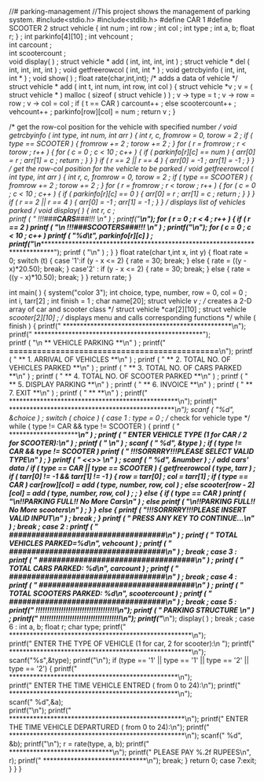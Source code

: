 //# parking-management
//This project shows the management of parking system.
#include<stdio.h>
#include<stdlib.h>
#define CAR 1
#define SCOOTER 2
struct vehicle
{
    int num ;
    int row ;
    int col ;
    int type ;
    int a, b;
	float r;
} ;
int parkinfo[4][10] ; 
int vehcount ;  
int carcount ;    
int scootercount ;  
void display( ) ;
struct vehicle * add ( int, int, int, int ) ;
struct vehicle * del ( int, int, int, int ) ;
void getfreerowcol ( int, int * ) ;
void getrcbyinfo ( int, int, int * ) ;
void show( ) ;
float rate(char,int,int);
/* adds a data of vehicle */
struct vehicle * add ( int t, int num, int row, int col )
{
    struct vehicle *v ;
    v = ( struct vehicle * ) malloc ( sizeof ( struct vehicle ) ) ;
    v -> type = t ;
    v -> row = row ;
    v -> col = col ;
    if ( t == CAR )
           carcount++ ;
    else
        scootercount++ ;
    vehcount++ ;
    parkinfo[row][col] = num ;
    return v ;
}

/* get the row-col position for the vehicle with specified number */
void getrcbyinfo ( int type, int num, int *arr )
{
    int r, c, fromrow = 0, torow = 2 ;
    if ( type == SCOOTER )
    {
        fromrow += 2 ;
        torow += 2 ;
    }
    for ( r = fromrow ; r < torow ; r++ )
    {
        for ( c = 0 ; c < 10 ; c++ )
        {
            if ( parkinfo[r][c] == num )
            {
                arr[0] = r ;
                arr[1] = c ;
                return ;
            }
        }
    }
    if ( r == 2 || r == 4 )
    {
        arr[0] = -1 ;
        arr[1] = -1 ;
    }
}
/* get the row-col position for the vehicle to be parked */
void getfreerowcol ( int type, int *arr )
{
    int r, c, fromrow = 0, torow = 2 ;
    if ( type == SCOOTER )
    {
        fromrow += 2 ;
        torow += 2 ;
    }
    for ( r = fromrow ; r < torow ; r++ )
    {
        for ( c = 0 ; c < 10 ; c++ )
        {
            if ( parkinfo[r][c] == 0 )
            {
                arr[0] = r ;
                arr[1] = c ;
                return ;
            }
        }
    }
    if ( r == 2 || r == 4 )
    {
        arr[0] = -1 ;
        arr[1] = -1 ;
    }
}
/* displays list of vehicles parked */
void display( )
{
    int r, c ;    
            printf ( "		     !!!###__CARS__###!!!		\n" ) ;
            printf("******************************************************************************\n");
    for ( r = 0 ; r < 4 ; r++ )
    {
        if ( r == 2 )
            printf ( "\n     	  	   !!!###__SCOOTERS__###!!!		\n" ) ;
            printf("******************************************************************************\n");
        for ( c = 0 ; c < 10 ; c++ )
           printf ( "%d\t", parkinfo[r][c] ) ;
           printf("\n******************************************************************************");
        printf ( "\n" ) ;
    }
}
float rate(char t,int x, int y)
{
    float rate = 0;
	switch (t)
	{
	case '1':if (y - x <= 2)
		{
		 rate = 30;
		 break;
		}
		 else
		{
		    rate = ((y - x)*20.50);
		    break;
	}
	case'2' : if (y - x <= 2)
		{
		    rate = 30;
		    break;
		}
		 else
		 {
			 rate = ((y - x)*10.50);
			 break;
		}
	}
	return rate;
}

int main( )
{
	system("color 3");
    int choice, type, number, row = 0, col = 0 ;
    int i, tarr[2] ;
    int finish = 1 ;
    char name[20];
    struct vehicle *v ;
    /* creates a 2-D array of car and scooter class */
struct vehicle *car[2][10] ;
    struct vehicle *scooter[2][10] ;
    /* displays menu and calls corresponding functions */
while ( finish )
    {
    	printf(" 	*************************************************\n");
        printf("	*************************************************");    	
        printf ( "\n	**           VEHICLE PARKING                   **\n" ) ;
        printf(" 	**=============================================**\n");
        printf ( " 	**	1. ARRIVAL OF VEHICLES		       **\n" ) ;
        printf ( " 	**	2. TOTAL NO. OF VEHICLES PARKED        **\n" ) ;
        printf ( " 	**	3. TOTAL NO. OF CARS PARKED            **\n" ) ;
        printf ( " 	**	4. TOTAL NO. OF SCOOTER PARKED         **\n" ) ;
        printf ( " 	**	5. DISPLAY PARKING                     **\n" ) ;
		printf ( " 	**	6. INVOICE                             **\n" ) ;
		printf ( " 	**	7. EXIT                                **\n" ) ;
        printf ( " 	**	                                       **\n" ) ;
        printf("	*************************************************\n");
        printf("	*************************************************\n");
        scanf ( "%d", &choice ) ;
        switch ( choice )
        {
            case  1 :
                type = 0 ;
                /* check for vehicle type */
while ( type != CAR && type != SCOOTER )
                {
                	printf ( "	*************************************************\n" ) ;
                    printf ( "	*ENTER VEHICLE TYPE (1 for CAR / 2 for SCOOTER):*\n" ) ;
                    printf ( "	*************************************************\n" ) ;
                    scanf ( "	%d", &type ) ;
                    if ( type != CAR && type != SCOOTER )
                    printf ( "              !!!SORRRRY!!!PLEASE SELECT VALID TYPE\n" ) ;
                }
                printf ( "	<<<ENTER VEHICLE NUMBER>>> \n" ) ;
                scanf ( "	%d", &number ) ;
                /* add cars' data */
if ( type == CAR || type == SCOOTER )
                {
                    getfreerowcol ( type, tarr ) ;
                    if ( tarr[0] != -1 && tarr[1] != -1 )
                    {
                        row = tarr[0] ;
                        col = tarr[1] ;
                        if ( type == CAR )
                            car[row][col] =  add ( type, number, row, col ) ;
                        else
                            scooter[row - 2][col] = add ( type, number, row, col ) ; ;
                    }
                    else
                    {
                        if ( type == CAR )
                             printf ( "\n!!PARKING FULL!! No More Cars\n" ) ;
                        else
                            printf ( "\n!!PARKING FULL!! No More scooters\n" ) ;
                    }
                }
                else
                {
                	 printf ( "!!!SORRRRY!!!PLEASE INSERT VALID INPUT\n" ) ;
                    break ;
                }
                printf ( "	PRESS ANY KEY TO CONTINUE...\n" ) ;
                break ;
            case  2 :
            	printf ( "		###################################\n" ) ;
                printf ( "		    TOTAL VEHICLES PARKED=%d\n", vehcount ) ;
                printf ( "		###################################\n" ) ;
                break ;
            case  3 :
            	printf ( "		###################################\n" ) ;
                printf ( "	            TOTAL CARS PARKED: %d\n", carcount ) ;
                printf ( "		###################################\n" ) ;
                break ;
            case  4 :
            	printf ( "		###################################\n" ) ;
                printf ( "		    TOTAL SCOOTERS PARKED: %d\n", scootercount ) ;
                printf ( "		###################################\n" ) ;
                break ;
            case  5 :
            	printf("              	!!!!!!!!!!!!!!!!!!!!!!!!!!!!!!!!!!!\n");
                printf ( "            	        PARKING STRUCTURE            \n" ) ;
                printf("              	!!!!!!!!!!!!!!!!!!!!!!!!!!!!!!!!!!!\n");
                printf("******************************************************************************\n");
                display( ) ;
                break ;
         case  6 :
                  int a, b;
	              float r;
	              char type;
	    printf(" 	*****************************************************\n");          
		printf("	ENTER THE TYPE OF VEHICLE (1 for car, 2 for scooter):\n ");
		printf(" 	*****************************************************\n");			
	                scanf("%s",&type);
	                    printf("\n");
		if (type == '1' || type == '1' || type == '2' || type == '2')
		{
    	printf(" 	*************************************************\n");			
    	printf("	ENTER THE TIME VEHICLE ENTRED ( from 0 to 24):\n");
		printf(" 	*************************************************\n");			
		scanf("		%d",&a);	
			printf("\n");
		printf(" 	***************************************************\n");
		printf("	ENTER THE TIME VEHICLE DEPARTURED ( from 0 to 24):\n");
		printf(" 	***************************************************\n");
		scanf("		%d", &b);
			printf("\n");
			r = rate(type, a, b);
		printf(" 	******************************\n");
		printf("	PLEASE PAY %.2f RUPEES\n", r);
		printf(" 	******************************\n");
			break;
		}
	return 0;
	case 7:exit;
            }
        }
    }





